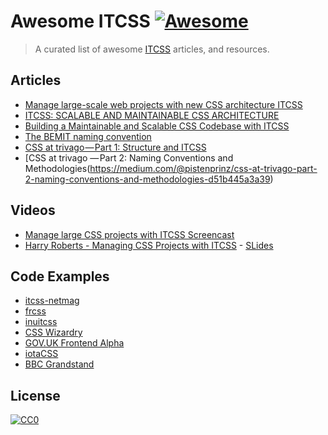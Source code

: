 # Awesome ITCSS [![Awesome](https://cdn.rawgit.com/sindresorhus/awesome/d7305f38d29fed78fa85652e3a63e154dd8e8829/media/badge.svg)](https://github.com/sindresorhus/awesome)

> A curated list of awesome [ITCSS](http://itcss.io/) articles, and resources.

## Articles

- [Manage large-scale web projects with new CSS architecture ITCSS](http://www.creativebloq.com/web-design/manage-large-scale-web-projects-new-css-architecture-itcss-41514731)
- [ITCSS: SCALABLE AND MAINTAINABLE CSS ARCHITECTURE](https://www.xfive.co/blog/itcss-scalable-maintainable-css-architecture/)
- [Building a Maintainable and Scalable CSS Codebase with ITCSS](https://medium.okgrow.com/building-a-maintainable-and-scalable-css-codebase-with-itcss-ceda5b2f495b#.m6l7sx48c)
- [The BEMIT naming convention](http://www.jamesturneronline.net/blog/bemit-naming-convention.html)
- [CSS at trivago — Part 1: Structure and ITCSS](https://medium.com/@pistenprinz/css-at-trivago-part-1-structure-and-itcss-52f63ed557ca#.abr0loev4)
- [CSS at trivago — Part 2: Naming Conventions and Methodologies(https://medium.com/@pistenprinz/css-at-trivago-part-2-naming-conventions-and-methodologies-d51b445a3a39)

## Videos

- [Manage large CSS projects with ITCSS Screencast](https://www.youtube.com/watch?v=hz76JIU_xB0)
- [Harry Roberts - Managing CSS Projects with ITCSS](https://www.youtube.com/watch?v=1OKZOV-iLj4) - [SLides](https://speakerdeck.com/dafed/managing-css-projects-with-itcss)

## Code Examples

- [itcss-netmag](https://github.com/itcss/itcss-netmag)
- [frcss](https://github.com/csswizardry/frcss)
- [inuitcss](https://github.com/inuitcss/inuitcss)
- [CSS Wizardry](https://github.com/csswizardry/csswizardry.github.com/tree/master/css)
- [GOV.UK Frontend Alpha](https://github.com/alphagov/govuk_frontend_alpha/tree/master/app/assets/scss)
- [iotaCSS](https://www.iotacss.com/)
- [BBC Grandstand](https://github.com/bbc/grandstand)

## License
[![CC0](http://mirrors.creativecommons.org/presskit/buttons/88x31/svg/cc-zero.svg)](https://creativecommons.org/publicdomain/zero/1.0/)
